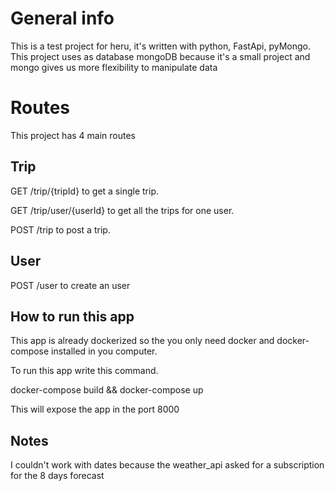 # General info

This is a test project for heru, it's written with python, FastApi, pyMongo.
This project uses as database mongoDB because it's a small project and mongo gives us more flexibility to manipulate data

# Routes

This project has 4 main routes

## Trip

GET /trip/{tripId} to get a single trip.

GET /trip/user/{userId} to get all the trips for one user.

POST /trip to post a trip.

## User

POST /user to create an user

## How to run this app

This app is already dockerized so the you only need docker and docker-compose installed in you computer.

To run this app write this command.

docker-compose build && docker-compose up

This will expose the app in the port 8000
  
## Notes
I couldn't work with dates because the weather_api asked for a subscription for the 8 days forecast
